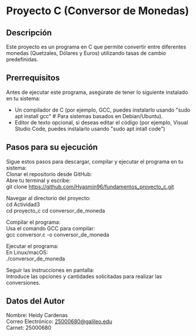 # Proyecto C (Conversor de Monedas)

## Descripción
Este proyecto es un programa en C que permite convertir entre diferentes monedas (Quetzales, Dólares y Euros) utilizando tasas de cambio predefinidas.

## Prerrequisitos
Antes de ejecutar este programa, asegúrate de tener lo siguiente instalado en tu sistema:
- Un compilador de C (por ejemplo, GCC, puedes instalarlo usando "sudo apt install gcc" # Para sistemas basados en Debian/Ubuntu).
- Editor de texto opcional, si deseas editar el código (por ejemplo, Visual Studio Code, puedes instalarlo usando "sudo apt intall code")

## Pasos para su ejecución
Sigue estos pasos para descargar, compilar y ejecutar el programa en tu sistema:  
Clonar el repositorio desde GitHub:  
Abre tu terminal y escribe:  
git clone https://github.com/Hyasmin96/fundamentos_proyecto_c.git

Navegar al directorio del proyecto:   
cd Actividad3   
cd proyecto_c
cd conversor_de_moneda

Compilar el programa:  
Usa el comando GCC para compilar:  
gcc conversor.c -o conversor_de_moneda

Ejecutar el programa:  
En Linux/macOS:  
./conversor_de_moneda

Seguir las instrucciones en pantalla:  
Introduce las opciones y cantidades solicitadas para realizar las conversiones.

## Datos del Autor  
Nombre: Heidy Cardenas  
Correo Electrónico: 25000680@galileo.edu  
Carnet: 25000680

